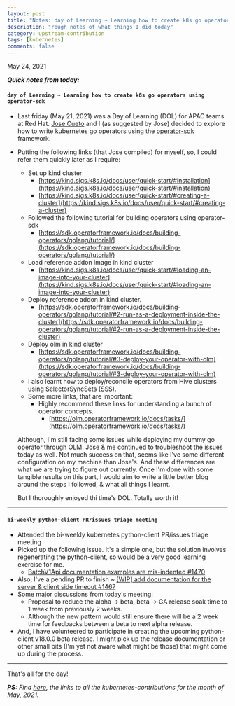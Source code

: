 ```yaml
---
layout: post
title: "Notes: day of Learning ~ Learning how to create k8s go operators using operator-sdk, Bi-weekly python-client PR/issues triage meeting #17"
description: "rough notes of what things I did today"
category: upstream-contribution
tags: [kubernetes]
comments: false
---
```


May 24, 2021

***Quick notes from today:***

#### `day of Learning ~ Learning how to create k8s go operators using operator-sdk`

- Last friday (May 21, 2021) was a Day of Learning (DOL) for APAC teams at Red Hat. [Jose Cueto](https://github.com/pepedocs) and I (as suggested by Jose) decided to explore how to write kubernetes go operators using the [operator-sdk](https://github.com/operator-framework/operator-sdk) framework.
- Putting the following links (that Jose compiled) for myself, so, I could refer them quickly later as I require:
  - Set up kind cluster
      - [https://kind.sigs.k8s.io/docs/user/quick-start/#installation](https://kind.sigs.k8s.io/docs/user/quick-start/#installation)
      - [https://kind.sigs.k8s.io/docs/user/quick-start/#creating-a-cluster](https://kind.sigs.k8s.io/docs/user/quick-start/#creating-a-cluster)
  - Followed the following tutorial for building operators using operator-sdk
      - [https://sdk.operatorframework.io/docs/building-operators/golang/tutorial/](https://sdk.operatorframework.io/docs/building-operators/golang/tutorial/)
  -  Load reference addon image in kind cluster
      - [https://kind.sigs.k8s.io/docs/user/quick-start/#loading-an-image-into-your-cluster](https://kind.sigs.k8s.io/docs/user/quick-start/#loading-an-image-into-your-cluster)
  - Deploy reference addon in kind cluster.
      - [https://sdk.operatorframework.io/docs/building-operators/golang/tutorial/#2-run-as-a-deployment-inside-the-cluster](https://sdk.operatorframework.io/docs/building-operators/golang/tutorial/#2-run-as-a-deployment-inside-the-cluster)
  - Deploy olm in kind cluster
      - [https://sdk.operatorframework.io/docs/building-operators/golang/tutorial/#3-deploy-your-operator-with-olm](https://sdk.operatorframework.io/docs/building-operators/golang/tutorial/#3-deploy-your-operator-with-olm)
  - I also learnt how to deploy/reconcile operators from Hive clusters using SelectorSyncSets (SSS).
  - Some more links, that are important:
      - Highly recommend these links for understanding a bunch of operator concepts.
          - [https://olm.operatorframework.io/docs/tasks/](https://olm.operatorframework.io/docs/tasks/)
          
  
  Although, I'm still facing some issues while deploying my dummy go operator through OLM. Jose & me continued to troubleshoot the issues today as well. Not much success on that, seems like I've some different configuration on my machine than Jose's. And these differences are what we are trying to figure out currently. Once I'm done with some tangible results on this part, I would aim to write a little better blog around the steps I followed, & what all things I learnt.
  
  But I thoroughly enjoyed thi time's DOL. Totally worth it!
 
---
  
#### `bi-weekly python-client PR/issues triage meeting`
 
- Attended the bi-weekly kubernetes python-client PR/issues triage meeting
- Picked up the following issue. It's a simple one, but the solution involves regenerating the python-client, so would be a very good learning exercise for me.
    - [BatchV1Api documentation examples are mis-indented #1470](https://github.com/kubernetes-client/python/issues/1470)
- Also, I've a pending PR to finish ~ [[WIP] add documentation for the server & client side timeout #1467](https://github.com/kubernetes-client/python/pull/1467)
- Some major discussions from today's meeting:
    - Proposal to reduce the alpha -> beta, beta -> GA release soak time to 1 week from previously 2 weeks.
    - Although the new pattern would still ensure there will be a 2 week time for feedbacks between a beta to next alpha release.
- And, I have volunteered to participate in creating the upcoming python-client v18.0.0 beta release. I might pick up the release documentation or other small bits (I'm yet not aware what might be those) that might come up during the process.

---

That's all for the day!

***PS:** Find [here](https://www.psaggu.com/kubernetes.html#may-2021), the links to all the kubernetes-contributions for the month of May, 2021.*
